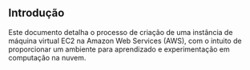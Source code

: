 ## Introdução

Este documento detalha o processo de criação de uma instância de máquina virtual EC2 na Amazon Web Services (AWS), com o intuito de proporcionar um ambiente para aprendizado e experimentação em computação na nuvem.

